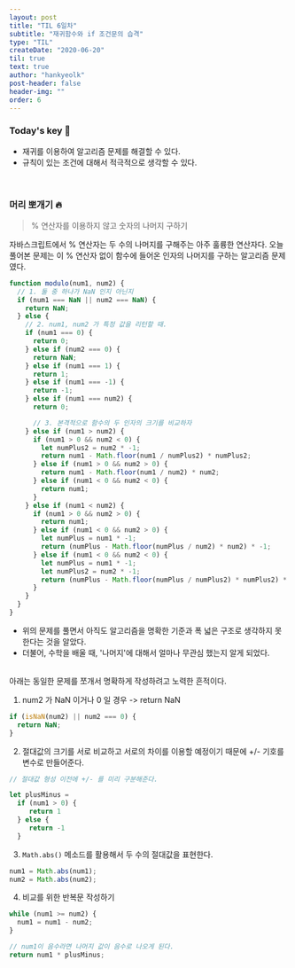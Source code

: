 ```yaml
---
layout: post
title: "TIL 6일차"
subtitle: "재귀함수와 if 조건문의 습격"
type: "TIL"
createDate: "2020-06-20"
til: true
text: true
author: "hankyeolk"
post-header: false
header-img: ""
order: 6
---
```


### Today's key 🔑

- 재귀를 이용하여 알고리즘 문제를 해결할 수 있다.
- 규칙이 있는 조건에 대해서 적극적으로 생각할 수 있다.

<br>

### 머리 뽀개기 🔥

> % 연산자를 이용하지 않고 숫자의 나머지 구하기

자바스크립트에서 % 연산자는 두 수의 나머지를 구해주는 아주 훌륭한 연산자다. 오늘 풀어본 문제는 이 % 연산자 없이 함수에 들어온 인자의 나머지를 구하는 알고리즘 문제였다.

```js
function modulo(num1, num2) {
  // 1. 둘 중 하나가 NaN 인지 아닌지
  if (num1 === NaN || num2 === NaN) {
    return NaN;
  } else {
    // 2. num1, num2 가 특정 값을 리턴할 때.
    if (num1 === 0) {
      return 0;
    } else if (num2 === 0) {
      return NaN;
    } else if (num1 === 1) {
      return 1;
    } else if (num1 === -1) {
      return -1;
    } else if (num1 === num2) {
      return 0;

      // 3. 본격적으로 함수의 두 인자의 크기를 비교하자
    } else if (num1 > num2) {
      if (num1 > 0 && num2 < 0) {
        let numPlus2 = num2 * -1;
        return num1 - Math.floor(num1 / numPlus2) * numPlus2;
      } else if (num1 > 0 && num2 > 0) {
        return num1 - Math.floor(num1 / num2) * num2;
      } else if (num1 < 0 && num2 < 0) {
        return num1;
      }
    } else if (num1 < num2) {
      if (num1 > 0 && num2 > 0) {
        return num1;
      } else if (num1 < 0 && num2 > 0) {
        let numPlus = num1 * -1;
        return (numPlus - Math.floor(numPlus / num2) * num2) * -1;
      } else if (num1 < 0 && num2 < 0) {
        let numPlus = num1 * -1;
        let numPlus2 = num2 * -1;
        return (numPlus - Math.floor(numPlus / numPlus2) * numPlus2) * -1;
      }
    }
  }
}
```

- 위의 문제를 풀면서 아직도 알고리즘을 명확한 기준과 폭 넓은 구조로 생각하지 못한다는 것을 알았다.
- 더불어, 수학을 배울 때, '나머지'에 대해서 얼마나 무관심 했는지 알게 되었다.

<br>
아래는 동일한 문제를 쪼개서 명확하게 작성하려고 노력한 흔적이다.

1. num2 가 NaN 이거나 0 일 경우 -> return NaN

```js
if (isNaN(num2) || num2 === 0) {
  return NaN;
}
```

2. 절대값의 크기를 서로 비교하고 서로의 차이를 이용할 예정이기 때문에 +/- 기호를 변수로 만들어준다.

```js
// 절대값 형성 이전에 +/- 를 미리 구분해준다.

let plusMinus =
  if (num1 > 0) {
     return 1
  } else {
     return -1
  }
```

3. `Math.abs()` 메소드를 활용해서 두 수의 절대값을 표현한다.

```js
num1 = Math.abs(num1);
num2 = Math.abs(num2);
```

4. 비교를 위한 반복문 작성하기

```js
while (num1 >= num2) {
  num1 = num1 - num2;
}

// num1이 음수라면 나머지 값이 음수로 나오게 된다.
return num1 * plusMinus;
```
